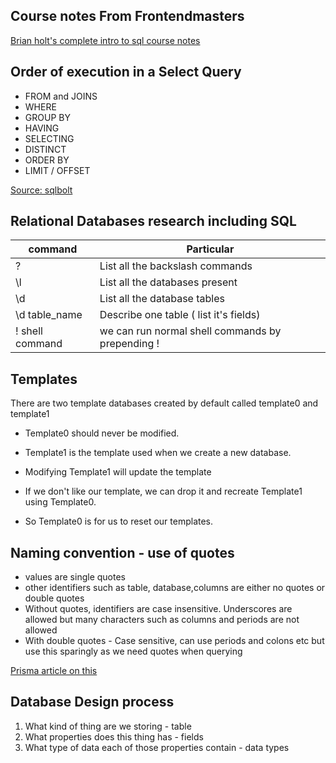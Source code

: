 ## Course notes From Frontendmasters

[Brian holt's complete intro to sql course notes](https://sql.holt.courses/)

## Order of execution in a Select Query

- FROM and JOINS
- WHERE
- GROUP BY
- HAVING
- SELECTING
- DISTINCT
- ORDER BY
- LIMIT / OFFSET

[Source: sqlbolt](https://sqlbolt.com/lesson/select_queries_order_of_execution)

## Relational Databases research including SQL

| command          | Particular                                        |
| ---------------- | ------------------------------------------------- |
| \?               | List all the backslash commands                   |
| \l               | List all the databases present                    |
| \d               | List all the database tables                      |
| \d table_name    | Describe one table ( list it's fields)            |
| \! shell command | we can run normal shell commands by prepending \! |

## Templates

There are two template databases created by default called template0 and template1

- Template0 should never be modified.

- Template1 is the template used when we create a new database.

- Modifying Template1 will update the template

- If we don't like our template, we can drop it and recreate Template1 using Template0.

- So Template0 is for us to reset our templates.

## Naming convention - use of quotes

- values are single quotes
- other identifiers such as table, database,columns are either no quotes or double quotes
- Without quotes, identifiers are case insensitive. Underscores are allowed but many characters such as columns and periods are not allowed
- With double quotes - Case sensitive, can use periods and colons etc but use this sparingly as we need quotes when querying

[Prisma article on this](https://www.prisma.io/dataguide/postgresql/short-guides/quoting-rules)

## Database Design process

1. What kind of thing are we storing - table
2. What properties does this thing has - fields
3. What type of data each of those properties contain - data types
